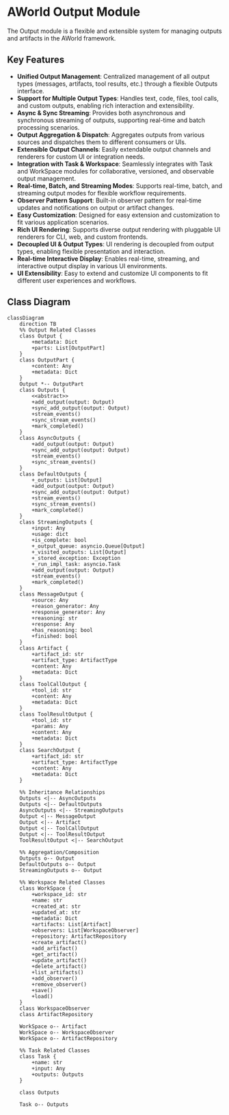 # AWorld Output Module

The Output module is a flexible and extensible system for managing outputs and artifacts in the AWorld framework.

## Key Features

- **Unified Output Management**: Centralized management of all output types (messages, artifacts, tool results, etc.) through a flexible Outputs interface.
- **Support for Multiple Output Types**: Handles text, code, files, tool calls, and custom outputs, enabling rich interaction and extensibility.
- **Async & Sync Streaming**: Provides both asynchronous and synchronous streaming of outputs, supporting real-time and batch processing scenarios.
- **Output Aggregation & Dispatch**: Aggregates outputs from various sources and dispatches them to different consumers or UIs.
- **Extensible Output Channels**: Easily extendable output channels and renderers for custom UI or integration needs.
- **Integration with Task & Workspace**: Seamlessly integrates with Task and WorkSpace modules for collaborative, versioned, and observable output management.
- **Real-time, Batch, and Streaming Modes**: Supports real-time, batch, and streaming output modes for flexible workflow requirements.
- **Observer Pattern Support**: Built-in observer pattern for real-time updates and notifications on output or artifact changes.
- **Easy Customization**: Designed for easy extension and customization to fit various application scenarios.
- **Rich UI Rendering**: Supports diverse output rendering with pluggable UI renderers for CLI, web, and custom frontends.
- **Decoupled UI & Output Types**: UI rendering is decoupled from output types, enabling flexible presentation and interaction.
- **Real-time Interactive Display**: Enables real-time, streaming, and interactive output display in various UI environments.
- **UI Extensibility**: Easy to extend and customize UI components to fit different user experiences and workflows.

## Class Diagram

```mermaid
classDiagram
    direction TB
    %% Output Related Classes
    class Output {
        +metadata: Dict
        +parts: List[OutputPart]
    }
    class OutputPart {
        +content: Any
        +metadata: Dict
    }
    Output *-- OutputPart
    class Outputs {
        <<abstract>>
        +add_output(output: Output)
        +sync_add_output(output: Output)
        +stream_events()
        +sync_stream_events()
        +mark_completed()
    }
    class AsyncOutputs {
        +add_output(output: Output)
        +sync_add_output(output: Output)
        +stream_events()
        +sync_stream_events()
    }
    class DefaultOutputs {
        +_outputs: List[Output]
        +add_output(output: Output)
        +sync_add_output(output: Output)
        +stream_events()
        +sync_stream_events()
        +mark_completed()
    }
    class StreamingOutputs {
        +input: Any
        +usage: dict
        +is_complete: bool
        +_output_queue: asyncio.Queue[Output]
        +_visited_outputs: List[Output]
        +_stored_exception: Exception
        +_run_impl_task: asyncio.Task
        +add_output(output: Output)
        +stream_events()
        +mark_completed()
    }
    class MessageOutput {
        +source: Any
        +reason_generator: Any
        +response_generator: Any
        +reasoning: str
        +response: Any
        +has_reasoning: bool
        +finished: bool
    }
    class Artifact {
        +artifact_id: str
        +artifact_type: ArtifactType
        +content: Any
        +metadata: Dict
    }
    class ToolCallOutput {
        +tool_id: str
        +content: Any
        +metadata: Dict
    }
    class ToolResultOutput {
        +tool_id: str
        +params: Any
        +content: Any
        +metadata: Dict
    }
    class SearchOutput {
        +artifact_id: str
        +artifact_type: ArtifactType
        +content: Any
        +metadata: Dict
    }

    %% Inheritance Relationships
    Outputs <|-- AsyncOutputs
    Outputs <|-- DefaultOutputs
    AsyncOutputs <|-- StreamingOutputs
    Output <|-- MessageOutput
    Output <|-- Artifact
    Output <|-- ToolCallOutput
    Output <|-- ToolResultOutput
    ToolResultOutput <|-- SearchOutput

    %% Aggregation/Composition
    Outputs o-- Output
    DefaultOutputs o-- Output
    StreamingOutputs o-- Output

    %% Workspace Related Classes
    class WorkSpace {
        +workspace_id: str
        +name: str
        +created_at: str
        +updated_at: str
        +metadata: Dict
        +artifacts: List[Artifact]
        +observers: List[WorkspaceObserver]
        +repository: ArtifactRepository
        +create_artifact()
        +add_artifact()
        +get_artifact()
        +update_artifact()
        +delete_artifact()
        +list_artifacts()
        +add_observer()
        +remove_observer()
        +save()
        +load()
    }
    class WorkspaceObserver
    class ArtifactRepository

    WorkSpace o-- Artifact
    WorkSpace o-- WorkspaceObserver
    WorkSpace o-- ArtifactRepository

    %% Task Related Classes
    class Task {
        +name: str
        +input: Any
        +outputs: Outputs
    }

    class Outputs

    Task o-- Outputs
```
